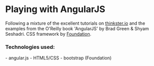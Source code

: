 <h1>Playing with AngularJS</h1>

Following a mixture of the excellent tutorials on <a href="https://thinkster.io/angulartutorial/a-better-way-to-learn-angularjs/">thinkster.io</a> and the examples from the O'Reilly book 'AngularJS' by Brad Green & Shyam Seshadri. 
CSS framework by <a href="http://foundation.zurb.com/">Foundation</a>.

<h3>Technologies used:</h3>
- angular.js
- HTML5/CSS
- bootstrap (Foundation)